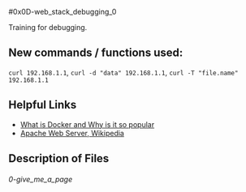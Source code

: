 #0x0D-web_stack_debugging_0

Training for debugging.

## New commands / functions used:
``curl 192.168.1.1``, ``curl -d "data" 192.168.1.1``, ``curl -T "file.name" 192.168.1.1``

## Helpful Links
* [What is Docker and Why is it so popular](http://www.zdnet.com/article/what-is-docker-and-why-is-it-so-darn-popular/)
* [Apache Web Server, Wikipedia](https://en.wikipedia.org/wiki/Apache_HTTP_Server)

## Description of Files
<h6>0-give_me_a_page</h6>
